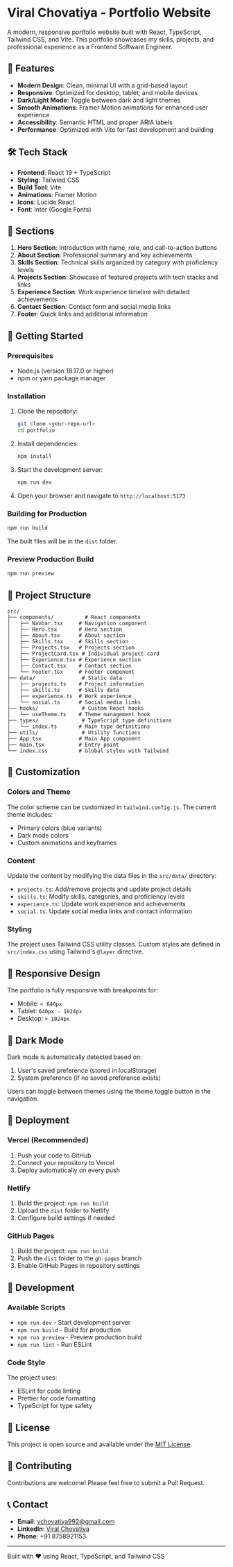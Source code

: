 # Viral Chovatiya - Portfolio Website

A modern, responsive portfolio website built with React, TypeScript, Tailwind CSS, and Vite. This portfolio showcases my skills, projects, and professional experience as a Frontend Software Engineer.

## 🚀 Features

- **Modern Design**: Clean, minimal UI with a grid-based layout
- **Responsive**: Optimized for desktop, tablet, and mobile devices
- **Dark/Light Mode**: Toggle between dark and light themes
- **Smooth Animations**: Framer Motion animations for enhanced user experience
- **Accessibility**: Semantic HTML and proper ARIA labels
- **Performance**: Optimized with Vite for fast development and building

## 🛠️ Tech Stack

- **Frontend**: React 19 + TypeScript
- **Styling**: Tailwind CSS
- **Build Tool**: Vite
- **Animations**: Framer Motion
- **Icons**: Lucide React
- **Font**: Inter (Google Fonts)

## 📱 Sections

1. **Hero Section**: Introduction with name, role, and call-to-action buttons
2. **About Section**: Professional summary and key achievements
3. **Skills Section**: Technical skills organized by category with proficiency levels
4. **Projects Section**: Showcase of featured projects with tech stacks and links
5. **Experience Section**: Work experience timeline with detailed achievements
6. **Contact Section**: Contact form and social media links
7. **Footer**: Quick links and additional information

## 🚀 Getting Started

### Prerequisites

- Node.js (version 18.17.0 or higher)
- npm or yarn package manager

### Installation

1. Clone the repository:
   ```bash
   git clone <your-repo-url>
   cd portfolio
   ```

2. Install dependencies:
   ```bash
   npm install
   ```

3. Start the development server:
   ```bash
   npm run dev
   ```

4. Open your browser and navigate to `http://localhost:5173`

### Building for Production

```bash
npm run build
```

The built files will be in the `dist` folder.

### Preview Production Build

```bash
npm run preview
```

## 📁 Project Structure

```
src/
├── components/          # React components
│   ├── Navbar.tsx     # Navigation component
│   ├── Hero.tsx       # Hero section
│   ├── About.tsx      # About section
│   ├── Skills.tsx     # Skills section
│   ├── Projects.tsx   # Projects section
│   ├── ProjectCard.tsx # Individual project card
│   ├── Experience.tsx # Experience section
│   ├── Contact.tsx    # Contact section
│   └── Footer.tsx     # Footer component
├── data/               # Static data
│   ├── projects.ts    # Project information
│   ├── skills.ts      # Skills data
│   ├── experience.ts  # Work experience
│   └── social.ts      # Social media links
├── hooks/              # Custom React hooks
│   └── useTheme.ts    # Theme management hook
├── types/              # TypeScript type definitions
│   └── index.ts       # Main type definitions
├── utils/              # Utility functions
├── App.tsx            # Main App component
├── main.tsx           # Entry point
└── index.css          # Global styles with Tailwind
```

## 🎨 Customization

### Colors and Theme

The color scheme can be customized in `tailwind.config.js`. The current theme includes:

- Primary colors (blue variants)
- Dark mode colors
- Custom animations and keyframes

### Content

Update the content by modifying the data files in the `src/data/` directory:

- `projects.ts`: Add/remove projects and update project details
- `skills.ts`: Modify skills, categories, and proficiency levels
- `experience.ts`: Update work experience and achievements
- `social.ts`: Update social media links and contact information

### Styling

The project uses Tailwind CSS utility classes. Custom styles are defined in `src/index.css` using Tailwind's `@layer` directive.

## 📱 Responsive Design

The portfolio is fully responsive with breakpoints for:

- Mobile: `< 640px`
- Tablet: `640px - 1024px`
- Desktop: `> 1024px`

## 🌙 Dark Mode

Dark mode is automatically detected based on:
1. User's saved preference (stored in localStorage)
2. System preference (if no saved preference exists)

Users can toggle between themes using the theme toggle button in the navigation.

## 🚀 Deployment

### Vercel (Recommended)

1. Push your code to GitHub
2. Connect your repository to Vercel
3. Deploy automatically on every push

### Netlify

1. Build the project: `npm run build`
2. Upload the `dist` folder to Netlify
3. Configure build settings if needed

### GitHub Pages

1. Build the project: `npm run build`
2. Push the `dist` folder to the `gh-pages` branch
3. Enable GitHub Pages in repository settings

## 🔧 Development

### Available Scripts

- `npm run dev` - Start development server
- `npm run build` - Build for production
- `npm run preview` - Preview production build
- `npm run lint` - Run ESLint

### Code Style

The project uses:
- ESLint for code linting
- Prettier for code formatting
- TypeScript for type safety

## 📄 License

This project is open source and available under the [MIT License](LICENSE).

## 🤝 Contributing

Contributions are welcome! Please feel free to submit a Pull Request.

## 📞 Contact

- **Email**: vchovatiya992@gmail.com
- **LinkedIn**: [Viral Chovatiya](https://www.linkedin.com/in/viral-chovatiya-b66a751a0)
- **Phone**: +91 8758921153

---

Built with ❤️ using React, TypeScript, and Tailwind CSS
